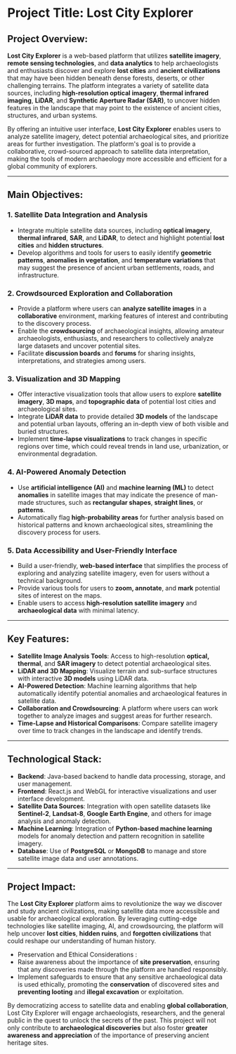 # Project Title: Lost City Explorer

## Project Overview:
**Lost City Explorer** is a web-based platform that utilizes **satellite imagery**, **remote sensing technologies**, and **data analytics** to help archaeologists and enthusiasts discover and explore **lost cities** and **ancient civilizations** that may have been hidden beneath dense forests, deserts, or other challenging terrains. The platform integrates a variety of satellite data sources, including **high-resolution optical imagery**, **thermal infrared imaging**, **LiDAR**, and **Synthetic Aperture Radar (SAR)**, to uncover hidden features in the landscape that may point to the existence of ancient cities, structures, and urban systems.

By offering an intuitive user interface, **Lost City Explorer** enables users to analyze satellite imagery, detect potential archaeological sites, and prioritize areas for further investigation. The platform's goal is to provide a collaborative, crowd-sourced approach to satellite data interpretation, making the tools of modern archaeology more accessible and efficient for a global community of explorers.

---

## Main Objectives:

### 1. Satellite Data Integration and Analysis
- Integrate multiple satellite data sources, including **optical imagery**, **thermal infrared**, **SAR**, and **LiDAR**, to detect and highlight potential **lost cities** and **hidden structures**.
- Develop algorithms and tools for users to easily identify **geometric patterns**, **anomalies in vegetation**, and **temperature variations** that may suggest the presence of ancient urban settlements, roads, and infrastructure.

### 2. Crowdsourced Exploration and Collaboration
- Provide a platform where users can **analyze satellite images** in a **collaborative** environment, marking features of interest and contributing to the discovery process.
- Enable the **crowdsourcing** of archaeological insights, allowing amateur archaeologists, enthusiasts, and researchers to collectively analyze large datasets and uncover potential sites.
- Facilitate **discussion boards** and **forums** for sharing insights, interpretations, and strategies among users.

### 3. Visualization and 3D Mapping
- Offer interactive visualization tools that allow users to explore **satellite imagery**, **3D maps**, and **topographic data** of potential lost cities and archaeological sites.
- Integrate **LiDAR data** to provide detailed **3D models** of the landscape and potential urban layouts, offering an in-depth view of both visible and buried structures.
- Implement **time-lapse visualizations** to track changes in specific regions over time, which could reveal trends in land use, urbanization, or environmental degradation.

### 4. AI-Powered Anomaly Detection
- Use **artificial intelligence (AI)** and **machine learning (ML)** to detect **anomalies** in satellite images that may indicate the presence of man-made structures, such as **rectangular shapes**, **straight lines**, or **patterns**.
- Automatically flag **high-probability areas** for further analysis based on historical patterns and known archaeological sites, streamlining the discovery process for users.

### 5. Data Accessibility and User-Friendly Interface
- Build a user-friendly, **web-based interface** that simplifies the process of exploring and analyzing satellite imagery, even for users without a technical background.
- Provide various tools for users to **zoom, annotate**, and **mark** potential sites of interest on the maps.  
- Enable users to access **high-resolution satellite imagery** and **archaeological data** with minimal latency.




---

## Key Features:

- **Satellite Image Analysis Tools**: Access to high-resolution **optical, thermal**, and **SAR imagery** to detect potential archaeological sites.
- **LiDAR and 3D Mapping**: Visualize terrain and sub-surface structures with interactive **3D models** using LiDAR data.
- **AI-Powered Detection**: Machine learning algorithms that help automatically identify potential anomalies and archaeological features in satellite data.
- **Collaboration and Crowdsourcing**: A platform where users can work together to analyze images and suggest areas for further research.
- **Time-Lapse and Historical Comparisons**: Compare satellite imagery over time to track changes in the landscape and identify trends.

---

## Technological Stack:
- **Backend**: Java-based backend to handle data processing, storage, and user management.
- **Frontend**: React.js and WebGL for interactive visualizations and user interface development.
- **Satellite Data Sources**: Integration with open satellite datasets like **Sentinel-2**, **Landsat-8**, **Google Earth Engine**, and others for image analysis and anomaly detection.
- **Machine Learning**: Integration of **Python-based machine learning** models for anomaly detection and pattern recognition in satellite imagery.
- **Database**: Use of **PostgreSQL** or **MongoDB** to manage and store satellite image data and user annotations.

---

## Project Impact:
The **Lost City Explorer** platform aims to revolutionize the way we discover and study ancient civilizations, making satellite data more accessible and usable for archaeological exploration. By leveraging cutting-edge technologies like satellite imaging, AI, and crowdsourcing, the platform will help uncover **lost cities**, **hidden ruins**, and **forgotten civilizations** that could reshape our understanding of human history.
- Preservation and Ethical Considerations :
- Raise awareness about the importance of **site preservation**, ensuring that any discoveries made through the platform are handled responsibly.
- Implement safeguards to ensure that any sensitive archaeological data is used ethically, promoting the **conservation** of discovered sites and **preventing looting** and **illegal excavation** or exploitation.

By democratizing access to satellite data and enabling **global collaboration**, Lost City Explorer will engage archaeologists, researchers, and the general public in the quest to unlock the secrets of the past. This project will not only contribute to **archaeological discoveries** but also foster **greater awareness and appreciation** of the importance of preserving ancient heritage sites.
